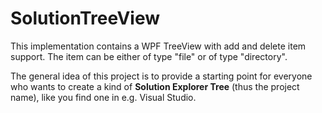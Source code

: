 # SolutionTreeView

This implementation contains a WPF TreeView with add and delete item support. The item can be either of type "file" or of type "directory".

The general idea of this project is to provide a starting point for everyone who wants to create a kind of **Solution Explorer Tree** (thus the project name), like you find one in e.g. Visual Studio.
